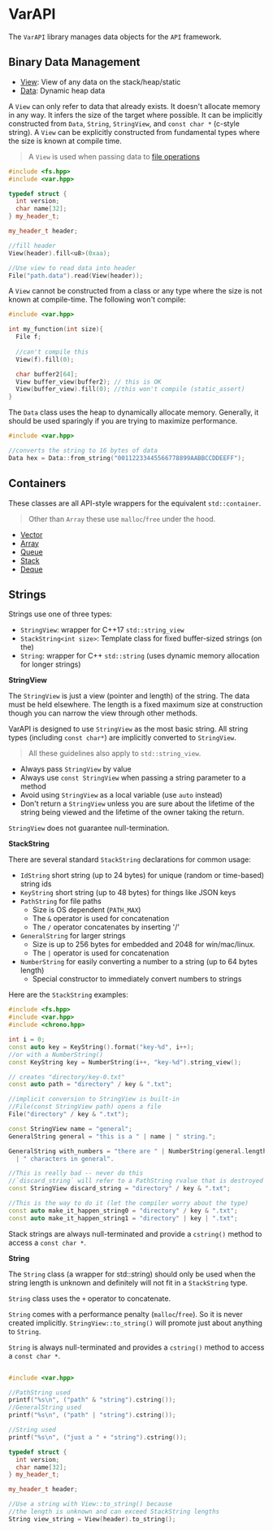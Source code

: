 # VarAPI

The `VarAPI` library manages data objects for the `API` framework.

## Binary Data Management

- [View](include/var/View.hpp): View of any data on the stack/heap/static
- [Data](include/var/Data.hpp): Dynamic heap data

A `View` can only refer to data that already exists. It doesn't allocate memory in any way. It infers the size of the
target where possible. It can be implicitly constructed from `Data`, `String`, `StringView`, and `const char *` (c-style
string). A `View` can be explicitly constructed from fundamental types where the size is known at compile time.

> A `View` is used when passing data to [file operations](../fsAPI/README.md)

```c++
#include <fs.hpp>
#include <var.hpp>

typedef struct {
  int version;
  char name[32];
} my_header_t;

my_header_t header;

//fill header
View(header).fill<u8>(0xaa);

//Use view to read data into header
File("path.data").read(View(header));
```

A `View` cannot be constructed from a class or any type where the size is not known at compile-time. The following won't
compile:

```c++
#include <var.hpp>

int my_function(int size){
  File f;
  
  //can't compile this
  View(f).fill(0);

  char buffer2[64];
  View buffer_view(buffer2); // this is OK
  View(buffer_view).fill(0); //this won't compile (static_assert)
}
```

The `Data` class uses the heap to dynamically allocate memory. Generally, it should be used sparingly if you are trying
to maximize performance.

```c++
#include <var.hpp>

//converts the string to 16 bytes of data
Data hex = Data::from_string("00112233445566778899AABBCCDDEEFF");
```

## Containers

These classes are all API-style wrappers for the equivalent `std::container`.

> Other than `Array` these use `malloc`/`free` under the hood.

- [Vector](include/var/Vector.hpp)
- [Array](include/var/Array.hpp)
- [Queue](include/var/Queue.hpp)
- [Stack](include/var/Stack.hpp)
- [Deque](include/var/Deque.hpp)

## Strings

Strings use one of three types:

- `StringView`: wrapper for C++17 `std::string_view`
- `StackString<int size>`: Template class for fixed buffer-sized strings (on the)
- `String`: wrapper for C++ `std::string` (uses dynamic memory allocation for longer strings)

**StringView**

The `StringView` is just a view (pointer and length) of the string. The data must be held elsewhere. The length is a
fixed maximum size at construction though you can narrow the view through other methods.

VarAPI is designed to use `StringView` as the most basic string. All string types (including `const char*`) are
implicitly converted to `StringView`.

> All these guidelines also apply to `std::string_view`.

- Always pass `StringView` by value
- Always use `const StringView` when passing a string parameter to a method
- Avoid using `StringView` as a local variable (use `auto` instead)
- Don't return a `StringView` unless you are sure about the lifetime of the string being viewed and the lifetime of the
  owner taking the return.

`StringView` does not guarantee null-termination.

**StackString**

There are several standard `StackString` declarations for common usage:

- `IdString` short string (up to 24 bytes) for unique (random or time-based) string ids
- `KeyString` short string (up to 48 bytes) for things like JSON keys
- `PathString` for file paths
    - Size is OS dependent (`PATH_MAX`)
    - The `&` operator is used for concatenation
    - The `/` operator concatenates by inserting '/'
- `GeneralString` for larger strings
    - Size is up to 256 bytes for embedded and 2048 for win/mac/linux.
    - The `|` operator is used for concatenation
- `NumberString` for easily converting a number to a string (up to 64 bytes length)
    - Special constructor to immediately convert numbers to strings

Here are the `StackString` examples:

```c++
#include <fs.hpp>
#include <var.hpp>
#include <chrono.hpp>

int i = 0;
const auto key = KeyString().format("key-%d", i++);
//or with a NumberString()
const KeyString key = NumberString(i++, "key-%d").string_view();

// creates "directory/key-0.txt"
const auto path = "directory" / key & ".txt";

//implicit conversion to StringView is built-in
//File(const StringView path) opens a file
File("directory" / key & ".txt");

const StringView name = "general";
GeneralString general = "this is a " | name | " string.";

GeneralString with_numbers = "there are " | NumberString(general.length())
  | " characters in general".

//This is really bad -- never do this
//`discard_string` will refer to a PathString rvalue that is destroyed
const StringView discard_string = "directory" / key & ".txt";

//This is the way to do it (let the compiler worry about the type)
const auto make_it_happen_string0 = "directory" / key & ".txt";
const auto make_it_happen_string1 = "directory" | key | ".txt";
```

Stack strings are always null-terminated and provide a `cstring()` method to access a `const char *`.

**String**

The `String` class (a wrapper for std::string) should only be used when the string length is unknown and definitely will
not fit in a `StackString` type.

`String` class uses the `+` operator to concatenate.

`String` comes with a performance penalty (`malloc`/`free`). So it is never created
implicitly. `StringView::to_string()` will promote just about anything to `String`.

`String` is always null-terminated and provides a `cstring()` method to access a `const char *`.

```c++

#include <var.hpp>

//PathString used
printf("%s\n", ("path" & "string").cstring());
//GeneralString used
printf("%s\n", ("path" | "string").cstring());

//String used
printf("%s\n", ("just a " + "string").cstring());

typedef struct {
  int version;
  char name[32];
} my_header_t;

my_header_t header;

//Use a string with View::to_string() because
//the length is unknown and can exceed StackString lengths
String view_string = View(header).to_string();
```